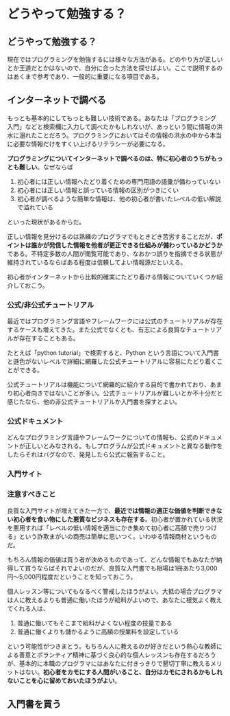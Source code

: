 # どうやって勉強する？

## どうやって勉強する？

現在ではプログラミングを勉強するには様々な方法がある。どのやり方が正しいとか王道だとかはないので、自分に合った方法を探せばよい。ここで説明するのはあくまで参考であり、一般的に重要になる項目である。

## インターネットで調べる

もっとも基本的にしてもっとも難しい技術である。あなたは「プログラミング 入門」などと検索欄に入力して調べたかもしれないが、あっという間に情報の洪水に溺れたことだろう。プログラミングにおいてはその情報の洪水の中から本当に必要な情報だけをすくい上げるリテラシーが必要になる。

**プログラミングについてインターネットで調べるのは、特に初心者のうちがもっとも難しい**。なぜならば

1. 初心者には正しい情報へたどり着くための専門用語の語彙が備わっていない
2. 初心者には正しい情報と誤っている情報の区別がつきにくい
3. 初心者が調べるような簡単な情報は、他の初心者が書いたレベルの低い解説で溢れている

といった現状があるからだ。

正しい情報を見分けるのは熟練のプログラマでもときどき苦労することだが、**ポイントは誰かが発信した情報を他者が更正できる仕組みが備わっているかどうか**である。不特定多数の人間が閲覧可能であり、なおかつ誤りを指摘できる状態が維持されているならばある程度は信頼してよい情報源だといえる。

初心者がインターネットから比較的確実にたどり着ける情報についていくつか紹介しておこう。

### 公式/非公式チュートリアル

最近ではプログラミング言語やフレームワークには公式のチュートリアルが存在するケースも増えてきた。また公式でなくとも、有志による良質なチュートリアルが存在することもある。

たとえば「python tutorial」で検索すると、Python という言語について入門書と遜色がないレベルで詳細に網羅した公式チュートリアルに容易にたどり着くことができる。

公式チュートリアルは機能について網羅的に紹介する目的で書かれており、あまり初心者向きではないことが多い。公式チュートリアルが難しいとか不十分だと感じたなら、他の非公式チュートリアルか入門書を探すとよい。

### 公式ドキュメント

どんなプログラミング言語やフレームワークについての情報も、公式のドキュメントが正しいとみなされる。もしプログラムが公式ドキュメントと異なる動作をしたらそれはバグなので、発見したら公式に報告すること。

### 入門サイト



### **注意すべきこと**

良質な入門サイトが増えてきた一方で、**最近では情報の適正な価値を判断できない初心者を食い物にした悪質なビジネスも存在する**。初心者が置かれている状況を悪用すれば「レベルの低い情報を適当にかき集めて初心者に高額で売りつける」という詐欺まがいの商売は簡単に思いつく。いわゆる情報商材というものだ。

もちろん情報の価値は買う者が決めるものであって、どんな情報でもあなたが納得して買うならばそれでよいのだが、良質な入門書でも相場は1冊あたり3,000円〜5,000円程度だということを知っておこう。

個人レッスン等についてもなるべく警戒したほうがよい。大抵の場合プログラマは人に教えるよりも普通に働いたほうが給料がよいので、あなたに根気よく教えてくれる人は、

1. 普通に働いてもそこまで給料がよくない程度の技量である
2. 普通に働くよりも儲かるように高額の授業料を設定している

という可能性がつきまとう。もちろん人に教えるのが好きだという熱心な教師による善意とボランティア精神に基づく良心的な個人レッスンも存在するだろうが、基本的に本職のプログラマにはあなたに付きっきりで懇切丁寧に教えるメリットはない。**初心者をカモにする人間がいること、自分はカモにされるかもしれないことを心に留めておいたほうがよい**。

## 入門書を買う



